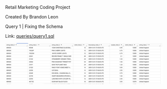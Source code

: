 Retail Marketing Coding Project

Created By Brandon Leon

Query 1 | Fixing the Schema

Link: [queries/query1.sql](https://github.com/leonbrandon0021/retail_marketing_project/blob/main/queries/query1_updating_field_names.sql)

![query_1_img](images/query1_schema.png)
 

